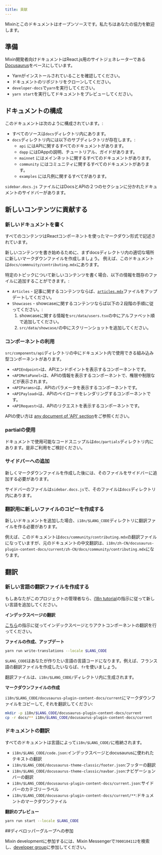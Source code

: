 ```yaml
---
title: 貢献
---
```


Mixinとこのドキュメントはオープンソースです。私たちはあなたの協力を歓迎します。

## 準備

Mixin開発者向けドキュメントはReact.js用のサイトジェネレーターである[Docusaurus](https://docusaurus.io/docs/en/latest/)をベースにしています。

- Yarnがインストールされていることを確認してください。
- ドキュメントのリポジトリをクローンしてください。
- `developer-docs`で`yarn`を実行してください。
- `yarn start`を実行してドキュメントをプレビューしてください。

## ドキュメントの構成

このドキュメントは次のように構成されています。:

- すべてのソースは`docs`ディレクトリ内にあります。
- `docs`ディレクトリ内には以下のサブディレクトリが存在します。:
  - `api` にはAPIに関するすべてのドキュメントがあります。
  - `dapp` にはDAppの説明、チュートリアル、ガイドがあります。
  - `mainnet` にはメインネットに関するすべてのドキュメントがあります。
  - `community` にはコミュニティに関するすべてのドキュメントがあります。
  - `examples` には凡例に関するすべてがあります。

 `sidebar.docs.js` ファイルにはDocsとAPIの２つのセクションに分かれたドキュメントのサイドバーがあります。

## 新しいコンテンツに貢献する

### 新しいドキュメントを書く

すべてのコンテンツはReactコンポーネントを使ったマークダウン形式で記述されています。

新しいコンテンツを書き始めるために、まずdocsディレクトリ内の適切な場所に新しいマークダウンファイルを作成しましょう。
例えば、このドキュメントは`docs/commnuity/contributing.mdx`にあります。

特定のトピックについて新しいコンテンツを書く場合、以下の情報を既存のファイルに追加することができます。:

- `Articles` - 記事に関するコンテンツならば、[`articles.mdx`](./articles)ファイルをアップデートしてください。
- `Showcases` - showcaseに関するコンテンツならば以下の２段階の手順に従ってください。:
  1. showcaseに関する情報を`src/data/users.tsx`の中にアルファベット順で追加してください。
  2. `src/data/showcase/`の中にスクリーンショットを追加してください。

### コンポーネントの利用

`src/components/api`ディレクトリの中にドキュメント内で使用できる組み込み型コンポーネントがあります。

- `<APIEndpoint>`は、APIエンドポイントを表示するコンポーネントです。
- `<APIMetaPanel>`は、APIの情報を表示するコンポーネントで、権限や制限などが表示されます。
- `<APIParams>`は、APIのパラメータを表示するコンポーネントです。
- `<APIPayload>`は、APIのペイロードをレンダリングするコンポーネントです。
- `<APIRequest>`は、APIのリクエストを表示するコンポーネントです。

APIの使い方は [any document of 'API' section](/docs/api/guide)をご参照ください。

### partialの使用

ドキュメントで使用可能なコードスニップルは`doc/partials`ディレクトリ内にあります。是非ご利用をご検討ください。

### サイドバーへの追加

新しくマークダウンファイルを作成した後には、そのファイルをサイドバーに追加する必要があります。

サイドバーのファイルは`sidebar.docs.js`で、そのファイルは`docs`ディレクトリ内にあります。

### 翻訳用に新しいファイルのコピーを作成する

新しいドキュメントを追加した場合、`i18n/$LANG_CODE`ディレクトリに翻訳ファイルを作る必要があります。

例えば、このドキュメントは`docs/community/contributing.mdx`の翻訳ファイルになっていますが、元のドキュメントの中文翻訳は、`i18n/zh-CN/docusaurus-plugin-content-docs/current/zh-CN/docs/community/contributing.mdx`になります。

## 翻訳

### 新しい言語の翻訳ファイルを作成する

もしあなたがこのプロジェクトの管理者なら、[i18n tutorial](https://docusaurus.io/docs/i18n/tutorial)の指示に従って新しい言語を追加してください。

**インデックスページの翻訳**

[こちら](https://docusaurus.io/docs/i18n/tutorial#use-the-translation-apis)の指示に従ってインデックスページとりアクトコンポーネントの翻訳を行ってください。

**ファイルの作成、アップデート**

```bash
yarn run write-translations --locale $LANG_CODE
```

`$LANG_CODE`はあなたが作りたい言語の言語コードになります。例えば、フランス語の翻訳ファイルを作成したいならば、`fr`を使いましょう。

翻訳ファイルは、`i18n/$LANG_CODE/`ディレクトリ内に生成されます。

**マークダウンファイルの作成**

`i18n/$LANG_CODE/docusaurus-plugin-content-docs/current`にマークダウンファイルをコピーして, それを翻訳してください:

```bash
mkdir -p i18n/$LANG_CODE/docusaurus-plugin-content-docs/current
cp -r docs/** i18n/$LANG_CODE/docusaurus-plugin-content-docs/current
```

### ドキュメントの翻訳

すべてのドキュメントは言語によって`i18n/$LANG_CODE/`に格納されます。

- `i18n/$LANG_CODE/code.json`:インデックスページとdocusaurusに使われたテキストの翻訳
- `i18n/$LANG_CODE/docusaurus-theme-classic/footer.json`:フッターの翻訳
- `i18n/$LANG_CODE/docusaurus-theme-classic/navbar.json`:ナビゲーションバーの翻訳
- `i18n/$LANG_CODE/docusaurus-plugin-content-docs/current.json`:サイドバーのカテゴリーラベル
- `i18n/$LANG_CODE/docusaurus-plugin-content-docs/current/**`:ドキュメントのマークダウンファイル

**翻訳のプレビュー**

```bash
yarn run start --locale $LANG_CODE
```

##ディベロッパーグループへの参加

Mixin developmentに参加するには、Mixin Messengerで`7000104112`を検索し、[developer group](https://supergroup.mixin.fan/#/7000104112/home)に参加してください。

